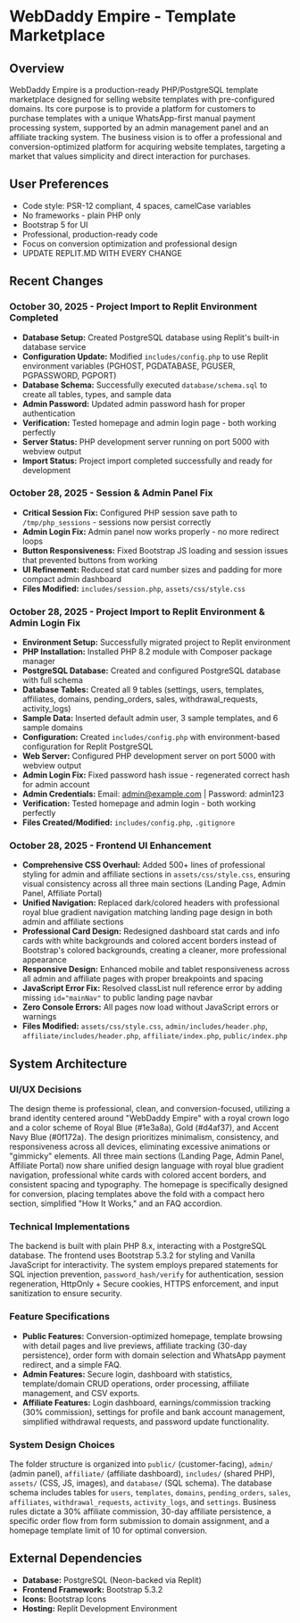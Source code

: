# WebDaddy Empire - Template Marketplace

## Overview
WebDaddy Empire is a production-ready PHP/PostgreSQL template marketplace designed for selling website templates with pre-configured domains. Its core purpose is to provide a platform for customers to purchase templates with a unique WhatsApp-first manual payment processing system, supported by an admin management panel and an affiliate tracking system. The business vision is to offer a professional and conversion-optimized platform for acquiring website templates, targeting a market that values simplicity and direct interaction for purchases.

## User Preferences
- Code style: PSR-12 compliant, 4 spaces, camelCase variables
- No frameworks - plain PHP only
- Bootstrap 5 for UI
- Professional, production-ready code
- Focus on conversion optimization and professional design
- UPDATE REPLIT.MD WITH EVERY CHANGE

## Recent Changes

### October 30, 2025 - Project Import to Replit Environment Completed
- **Database Setup:** Created PostgreSQL database using Replit's built-in database service
- **Configuration Update:** Modified `includes/config.php` to use Replit environment variables (PGHOST, PGDATABASE, PGUSER, PGPASSWORD, PGPORT)
- **Database Schema:** Successfully executed `database/schema.sql` to create all tables, types, and sample data
- **Admin Password:** Updated admin password hash for proper authentication
- **Verification:** Tested homepage and admin login page - both working perfectly
- **Server Status:** PHP development server running on port 5000 with webview output
- **Import Status:** Project import completed successfully and ready for development

### October 28, 2025 - Session & Admin Panel Fix
- **Critical Session Fix:** Configured PHP session save path to `/tmp/php_sessions` - sessions now persist correctly
- **Admin Login Fix:** Admin panel now works properly - no more redirect loops
- **Button Responsiveness:** Fixed Bootstrap JS loading and session issues that prevented buttons from working
- **UI Refinement:** Reduced stat card number sizes and padding for more compact admin dashboard
- **Files Modified:** `includes/session.php`, `assets/css/style.css`

### October 28, 2025 - Project Import to Replit Environment & Admin Login Fix
- **Environment Setup:** Successfully migrated project to Replit environment
- **PHP Installation:** Installed PHP 8.2 module with Composer package manager
- **PostgreSQL Database:** Created and configured PostgreSQL database with full schema
- **Database Tables:** Created all 9 tables (settings, users, templates, affiliates, domains, pending_orders, sales, withdrawal_requests, activity_logs)
- **Sample Data:** Inserted default admin user, 3 sample templates, and 6 sample domains
- **Configuration:** Created `includes/config.php` with environment-based configuration for Replit PostgreSQL
- **Web Server:** Configured PHP development server on port 5000 with webview output
- **Admin Login Fix:** Fixed password hash issue - regenerated correct hash for admin account
- **Admin Credentials:** Email: admin@example.com | Password: admin123
- **Verification:** Tested homepage and admin login - both working perfectly
- **Files Created/Modified:** `includes/config.php`, `.gitignore`

### October 28, 2025 - Frontend UI Enhancement
- **Comprehensive CSS Overhaul:** Added 500+ lines of professional styling for admin and affiliate sections in `assets/css/style.css`, ensuring visual consistency across all three main sections (Landing Page, Admin Panel, Affiliate Portal)
- **Unified Navigation:** Replaced dark/colored headers with professional royal blue gradient navigation matching landing page design in both admin and affiliate sections
- **Professional Card Design:** Redesigned dashboard stat cards and info cards with white backgrounds and colored accent borders instead of Bootstrap's colored backgrounds, creating a cleaner, more professional appearance
- **Responsive Design:** Enhanced mobile and tablet responsiveness across all admin and affiliate pages with proper breakpoints and spacing
- **JavaScript Error Fix:** Resolved classList null reference error by adding missing `id="mainNav"` to public landing page navbar
- **Zero Console Errors:** All pages now load without JavaScript errors or warnings
- **Files Modified:** `assets/css/style.css`, `admin/includes/header.php`, `affiliate/includes/header.php`, `affiliate/index.php`, `public/index.php`

## System Architecture

### UI/UX Decisions
The design theme is professional, clean, and conversion-focused, utilizing a brand identity centered around "WebDaddy Empire" with a royal crown logo and a color scheme of Royal Blue (#1e3a8a), Gold (#d4af37), and Accent Navy Blue (#0f172a). The design prioritizes minimalism, consistency, and responsiveness across all devices, eliminating excessive animations or "gimmicky" elements. All three main sections (Landing Page, Admin Panel, Affiliate Portal) now share unified design language with royal blue gradient navigation, professional white cards with colored accent borders, and consistent spacing and typography. The homepage is specifically designed for conversion, placing templates above the fold with a compact hero section, simplified "How It Works," and an FAQ accordion.

### Technical Implementations
The backend is built with plain PHP 8.x, interacting with a PostgreSQL database. The frontend uses Bootstrap 5.3.2 for styling and Vanilla JavaScript for interactivity. The system employs prepared statements for SQL injection prevention, `password_hash/verify` for authentication, session regeneration, HttpOnly + Secure cookies, HTTPS enforcement, and input sanitization to ensure security.

### Feature Specifications
- **Public Features:** Conversion-optimized homepage, template browsing with detail pages and live previews, affiliate tracking (30-day persistence), order form with domain selection and WhatsApp payment redirect, and a simple FAQ.
- **Admin Features:** Secure login, dashboard with statistics, template/domain CRUD operations, order processing, affiliate management, and CSV exports.
- **Affiliate Features:** Login dashboard, earnings/commission tracking (30% commission), settings for profile and bank account management, simplified withdrawal requests, and password update functionality.

### System Design Choices
The folder structure is organized into `public/` (customer-facing), `admin/` (admin panel), `affiliate/` (affiliate dashboard), `includes/` (shared PHP), `assets/` (CSS, JS, images), and `database/` (SQL schema). The database schema includes tables for `users`, `templates`, `domains`, `pending_orders`, `sales`, `affiliates`, `withdrawal_requests`, `activity_logs`, and `settings`. Business rules dictate a 30% affiliate commission, 30-day affiliate persistence, a specific order flow from form submission to domain assignment, and a homepage template limit of 10 for optimal conversion.

## External Dependencies
- **Database:** PostgreSQL (Neon-backed via Replit)
- **Frontend Framework:** Bootstrap 5.3.2
- **Icons:** Bootstrap Icons
- **Hosting:** Replit Development Environment